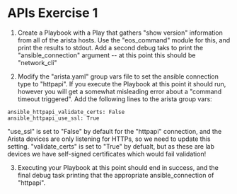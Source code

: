 # APIs Exercise 1

1. Create a Playbook with a Play that gathers "show version" information from all of the arista hosts. Use the "eos_command" module for this, and print the results to stdout. Add a second debug taks to print the "ansible_connection" argument -- at this point this should be "network_cli"

2. Modify the "arista.yaml" group vars file to set the ansible connection type to "httpapi". If you execute the Playbook at this point it should run, however you will get a somewhat misleading error about a "command timeout triggered". Add the following lines to the arista group vars:

```
ansible_httpapi_validate_certs: False
ansible_httpapi_use_ssl: True
```

"use_ssl" is set to "False" by default for the "httpapi" connection, and the Arista devices are only listening for HTTPs, so we need to update this setting. "validate_certs" is set to "True" by defualt, but as these are lab devices we have self-signed certificates which would fail validation!

3. Executing your Playbook at this point should end in success, and the final debug task printing that the appropriate ansible_connection of "httpapi".
